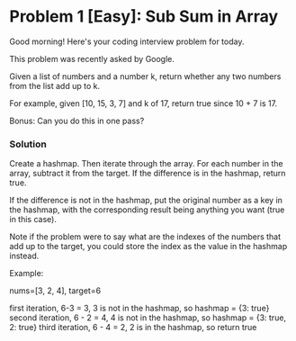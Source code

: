 # Problem 1 [Easy]: Sub Sum in Array

Good morning! Here's your coding interview problem for today.

This problem was recently asked by Google.

Given a list of numbers and a number k, return whether any two numbers from the list add up to k.

For example, given [10, 15, 3, 7] and k of 17, return true since 10 + 7 is 17.

Bonus: Can you do this in one pass?

### Solution

Create a hashmap. Then iterate through the array. For each number in the array, subtract it from the target. If the difference is in the hashmap, return true.

If the difference is not in the hashmap, put the original number as a key in the hashmap, with the corresponding result being anything you want (true in this case).

Note if the problem were to say what are the indexes of the numbers that add up to the target, you could store the index as the value in the hashmap instead.

Example:

nums=[3, 2, 4], target=6

first iteration, 6-3 = 3, 3 is not in the hashmap, so hashmap = {3: true}
second iteration, 6 - 2 = 4, 4 is not in the hashmap, so hashmap = {3: true, 2: true}
third iteration, 6 - 4 = 2, 2 is in the hashmap, so return true